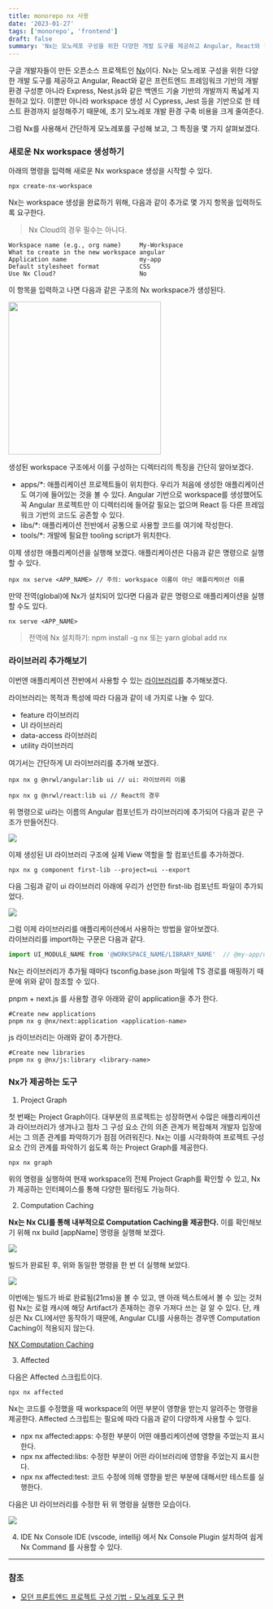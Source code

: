 ```yaml
---
title: monorepo nx 사용
date: '2023-01-27'
tags: ['monorepo', 'frontend']
draft: false
summary: 'Nx는 모노레포 구성을 위한 다양한 개발 도구를 제공하고 Angular, React와 같은 프런트엔드 프레임워크 기반의 개발 환경 구성뿐 아니라 Express, Nest.js와 같은 백엔드 기술 기반의 개발까지 폭넓게 지원하고 있다. 이뿐만 아니라 workspace 생성 시 Cypress, Jest 등을 기반으로 한 테스트 환경까지 설정해주기 때문에, 초기 모노레포 개발 환경 구축 비용을 크게 줄여준다.'
---
```


구글 개발자들이 만든 오픈소스 프로젝트인 [Nx](https://nx.dev/)이다. Nx는 모노레포 구성을 위한 다양한 개발 도구를 제공하고 Angular, React와 같은 프런트엔드 프레임워크 기반의 개발 환경 구성뿐 아니라 Express, Nest.js와 같은 백엔드 기술 기반의 개발까지 폭넓게 지원하고 있다. 이뿐만 아니라 workspace 생성 시 Cypress, Jest 등을 기반으로 한 테스트 환경까지 설정해주기 때문에, 초기 모노레포 개발 환경 구축 비용을 크게 줄여준다.

그럼 Nx를 사용해서 간단하게 모노레포를 구성해 보고, 그 특징을 몇 가지 살펴보겠다.


### 새로운 Nx workspace 생성하기

아래의 명령을 입력해 새로운 Nx workspace 생성을 시작할 수 있다.

```shell
npx create-nx-workspace
```

Nx는 workspace 생성을 완료하기 위해, 다음과 같이 추가로 몇 가지 항목을 입력하도록 요구한다.
> Nx Cloud의 경우 필수는 아니다.

```shell
Workspace name (e.g., org name)     My-Workspace  
What to create in the new workspace angular  
Application name                    my-app  
Default stylesheet format           CSS  
Use Nx Cloud?                       No  
```

이 항목을 입력하고 나면 다음과 같은 구조의 Nx workspace가 생성된다.

<img src="/static/images/nx-workspace.png" width="300" />

생성된 workspace 구조에서 이를 구성하는 디렉터리의 특징을 간단히 알아보겠다.

* apps/*: 애플리케이션 프로젝트들이 위치한다. 우리가 처음에 생성한 애플리케이션도 여기에 들어있는 것을 볼 수 있다. Angular 기반으로 workspace를 생성했어도 꼭 Angular 프로젝트만 이 디렉터리에 들어갈 필요는 없으며 React 등 다른 프레임워크 기반의 코드도 공존할 수 있다.
* libs/*: 애플리케이션 전반에서 공통으로 사용할 코드를 여기에 작성한다.
* tools/*: 개발에 필요한 tooling script가 위치한다.

이제 생성한 애플리케이션을 실행해 보겠다. 애플리케이션은 다음과 같은 명령으로 실행할 수 있다.

```shell
npx nx serve <APP_NAME> // 주의: workspace 이름이 아닌 애플리케이션 이름  
```

만약 전역(global)에 Nx가 설치되어 있다면 다음과 같은 명령으로 애플리케이션을 실행할 수도 있다.

```shell
nx serve <APP_NAME> 
```

> 전역에 Nx 설치하기: npm install -g nx 또는 yarn global add nx


### 라이브러리 추가해보기

이번엔 애플리케이션 전반에서 사용할 수 있는 [라이브러리](https://nx.dev/nx-api/react/generators/library)를 추가해보겠다.

라이브러리는 목적과 특성에 따라 다음과 같이 네 가지로 나눌 수 있다.

* feature 라이브러리
* UI 라이브러리
* data-access 라이브러리
* utility 라이브러리

여기서는 간단하게 UI 라이브러리를 추가해 보겠다.

```shell
npx nx g @nrwl/angular:lib ui // ui: 라이브러리 이름  
```

```shell
npx nx g @nrwl/react:lib ui // React의 경우  
```

위 명령으로 ui라는 이름의 Angular 컴포넌트가 라이브러리에 추가되어 다음과 같은 구조가 만들어진다.

<img src="/static/images/nx-libs.png" />

이제 생성된 UI 라이브러리 구조에 실제 View 역할을 할 컴포넌트를 추가하겠다.

```shell
npx nx g component first-lib --project=ui --export  
```

다음 그림과 같이 ui 라이브러리 아래에 우리가 선언한 first-lib 컴포넌트 파일이 추가되었다.

<img src="/static/images/nx-component.png" />

그럼 이제 라이브러리를 애플리케이션에서 사용하는 방법을 알아보겠다. <br />
라이브러리를 import하는 구문은 다음과 같다.

```js
import UI_MODULE_NAME from '@WORKSPACE_NAME/LIBRARY_NAME'  // @my-app/ui/first-lib  import ui component
```

Nx는 라이브러리가 추가될 때마다 tsconfig.base.json 파일에 TS 경로를 매핑하기 때문에 위와 같이 참조할 수 있다.

pnpm + next.js 를 사용할 경우 아래와 같이 application을 추가 한다.
```shell
#Create new applications
pnpm nx g @nx/next:application <application-name>
```

js 라이브러리는 아래와 같이 추가한다.
```shell
#Create new libraries
pnpm nx g @nx/js:library <library-name>
```

### Nx가 제공하는 도구

1. Project Graph

첫 번째는 Project Graph이다. 대부분의 프로젝트는 성장하면서 수많은 애플리케이션과 라이브러리가 생겨나고 점차 그 구성 요소 간의 의존 관계가 복잡해져 개발자 입장에서는 그 의존 관계를 파악하기가 점점 어려워진다. Nx는 이를 시각화하여 프로젝트 구성 요소 간의 관계를 파악하기 쉽도록 하는 Project Graph를 제공한다.

```shell
npx nx graph  
```

위의 명령을 실행하여 현재 workspace의 전체 Project Graph를 확인할 수 있고, Nx가 제공하는 인터페이스를 통해 다양한 필터링도 가능하다.

2. Computation Caching

**Nx는 Nx CLI를 통해 내부적으로 Computation Caching을 제공한다.** 이를 확인해보기 위해 nx build [appName] 명령을 실행해 보겠다.

<img src="/static/images/nx-cache1.png" />

빌드가 완료된 후, 위와 동일한 명령을 한 번 더 실행해 보았다.

<img src="/static/images/nx-cache2.png" />

이번에는 빌드가 바로 완료됨(21ms)을 볼 수 있고, 맨 아래 텍스트에서 볼 수 있는 것처럼 Nx는 로컬 캐시에 해당 Artifact가 존재하는 경우 가져다 쓰는 걸 알 수 있다. 단, 캐싱은 Nx CLI에서만 동작하기 때문에, Angular CLI를 사용하는 경우엔 Computation Caching이 적용되지 않는다.

[NX Computation Caching](https://nx.dev/concepts/how-caching-works)

3. Affected

다음은 Affected 스크립트이다.

```shell
npx nx affected  
```

Nx는 코드를 수정했을 때 workspace의 어떤 부분이 영향을 받는지 알려주는 명령을 제공한다. Affected 스크립트는 필요에 따라 다음과 같이 다양하게 사용할 수 있다.

* npx nx affected:apps: 수정한 부분이 어떤 애플리케이션에 영향을 주었는지 표시한다.
* npx nx affected:libs: 수정한 부분이 어떤 라이브러리에 영향을 주었는지 표시한다.
* npx nx affected:test: 코드 수정에 의해 영향을 받은 부분에 대해서만 테스트를 실행한다.

다음은 UI 라이브러리를 수정한 뒤 위 명령을 실행한 모습이다.

<img src="/static/images/nx-affected.png" />

4. IDE Nx Console
IDE (vscode, intellij) 에서 Nx Console Plugin 설치하여 쉽게 Nx Command 를 사용할 수 있다.

---

### 참조

- [모던 프론트엔드 프로젝트 구성 기법 - 모노레포 도구 편](https://d2.naver.com/helloworld/7553804)
